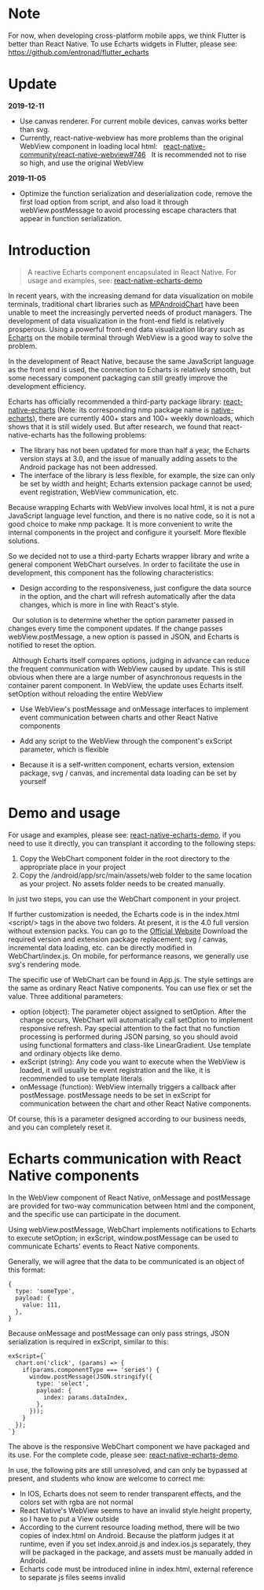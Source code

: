 # Note

For now, when developing cross-platform mobile apps, we think Flutter is better than React Native. To use Echarts widgets in Flutter, please see: https://github.com/entronad/flutter_echarts 

# Update

**2019-12-11**

- Use canvas renderer. For current mobile devices, canvas works better than svg.
- Currently, react-native-webview has more problems than the original WebView component in loading local html:
  [react-native-community/react-native-webview#746](https://github.com/react-native-community/react-native-webview/issues/746)
  It is recommended not to rise so high, and use the original WebView

**2019-11-05**

- Optimize the function serialization and deserialization code, remove the first load option from script, and also load it through webView.postMessage to avoid processing escape characters that appear in function serialization.



# Introduction

> A reactive Echarts component encapsulated in React Native. For usage and examples, see: [react-native-echarts-demo](https://github.com/entronad/react-native-echarts-demo)

In recent years, with the increasing demand for data visualization on mobile terminals, traditional chart libraries such as [MPAndroidChart](https://github.com/PhilJay/MPAndroidChart) have been unable to meet the increasingly perverted needs of product managers. The development of data visualization in the front-end field is relatively prosperous. Using a powerful front-end data visualization library such as [Echarts](http://echarts.baidu.com/) on the mobile terminal through WebView is a good way to solve the problem.

In the development of React Native, because the same JavaScript language as the front end is used, the connection to Echarts is relatively smooth, but some necessary component packaging can still greatly improve the development efficiency.

Echarts has officially recommended a third-party package library: [react-native-echarts](https://github.com/somonus/react-native-echarts) (Note: its corresponding nmp package name is [native-echarts](https://www.npmjs.com/package/native-echarts)), there are currently 400+ stars and 100+ weekly downloads, which shows that it is still widely used. But after research, we found that react-native-echarts has the following problems:

- The library has not been updated for more than half a year, the Echarts version stays at 3.0, and the issue of manually adding assets to the Android package has not been addressed.
- The interface of the library is less flexible, for example, the size can only be set by width and height; Echarts extension package cannot be used; event registration, WebView communication, etc.

Because wrapping Echarts with WebView involves local html, it is not a pure JavaScript language level function, and there is no native code, so it is not a good choice to make nmp package. It is more convenient to write the internal components in the project and configure it yourself. More flexible solutions.

So we decided not to use a third-party Echarts wrapper library and write a general component WebChart ourselves. In order to facilitate the use in development, this component has the following characteristics:

- Design according to the responsiveness, just configure the data source in the option, and the chart will refresh automatically after the data changes, which is more in line with React's style.

  Our solution is to determine whether the option parameter passed in changes every time the component updates. If the change passes webView.postMessage, a new option is passed in JSON, and Echarts is notified to reset the option.

  Although Echarts itself compares options, judging in advance can reduce the frequent communication with WebView caused by update. This is still obvious when there are a large number of asynchronous requests in the container parent component. In WebView, the update uses Echarts itself. setOption without reloading the entire WebView

- Use WebView's postMessage and onMessage interfaces to implement event communication between charts and other React Native components

- Add any script to the WebView through the component's exScript parameter, which is flexible

- Because it is a self-written component, echarts version, extension package, svg / canvas, and incremental data loading can be set by yourself

# Demo and usage

For usage and examples, please see: [react-native-echarts-demo](https://github.com/entronad/react-native-echarts-demo), if you need to use it directly, you can transplant it according to the following steps:

1. Copy the WebChart component folder in the root directory to the appropriate place in your project
2. Copy the /android/app/src/main/assets/web folder to the same location as your project. No assets folder needs to be created manually.

In just two steps, you can use the WebChart component in your project.

If further customization is needed, the Echarts code is in the index.html \<script/\> tags in the above two folders. At present, it is the 4.0 full version without extension packs. You can go to the [Official Website](http://echarts.baidu.com/download.html) Download the required version and extension package replacement; svg / canvas, incremental data loading, etc. can be directly modified in WebChart/index.js. On mobile, for performance reasons, we generally use svg's rendering mode.

The specific use of WebChart can be found in App.js. The style settings are the same as ordinary React Native components. You can use flex or set the value. Three additional parameters:

- option (object): The parameter object assigned to setOption. After the change occurs, WebChart will automatically call setOption to implement responsive refresh. Pay special attention to the fact that no function processing is performed during JSON parsing, so you should avoid using functional formatters and class-like LinearGradient. Use template and ordinary objects like demo.
- exScript (string): Any code you want to execute when the WebView is loaded, it will usually be event registration and the like, it is recommended to use template literals
- onMessage (function): WebView internally triggers a callback after postMessage. postMessage needs to be set in exScript for communication between the chart and other React Native components.

Of course, this is a parameter designed according to our business needs, and you can completely reset it.

# Echarts communication with React Native components

In the WebView component of React Native, onMessage and postMessage are provided for two-way communication between html and the component, and the specific use can participate in the document.

Using webView.postMessage, WebChart implements notifications to Echarts to execute setOption; in exScript, window.postMessage can be used to communicate Echarts' events to React Native components.

Generally, we will agree that the data to be communicated is an object of this format:

```
{
  type: 'someType',
  payload: {
    value: 111,
  },
}
```

Because onMessage and postMessage can only pass strings, JSON serialization is required in exScript, similar to this:

```
exScript={`
  chart.on('click', (params) => {
    if(params.componentType === 'series') {
      window.postMessage(JSON.stringify({
        type: 'select',
        payload: {
          index: params.dataIndex,
        },
      }));
    }
  });
`}
```



The above is the responsive WebChart component we have packaged and its use. For the complete code, please see: [react-native-echarts-demo](https://github.com/entronad/react-native-echarts-demo).

In use, the following pits are still unresolved, and can only be bypassed at present, and students who know are welcome to correct me:

- In IOS, Echarts does not seem to render transparent effects, and the colors set with rgba are not normal
- React Native's WebView seems to have an invalid style.height property, so I have to put a View outside
- According to the current resource loading method, there will be two copies of index.html on Android. Because the platform judges it at runtime, even if you set index.anroid.js and index.ios.js separately, they will be packaged in the package, and assets must be manually added in Android.
- Echarts code must be introduced inline in index.html, external reference to separate js files seems invalid
